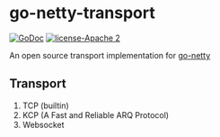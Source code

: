 # go-netty-transport

[![GoDoc][1]][2] [![license-Apache 2][3]][4]

[1]: https://godoc.org/github.com/go-netty/go-netty-transport?status.svg
[2]: https://godoc.org/github.com/go-netty/go-netty-transport
[3]: https://img.shields.io/badge/license-Apache%202-blue.svg
[4]: LICENSE 

An open source transport implementation for [go-netty](https://github.com/go-netty/go-netty)

## Transport

1. TCP (builtin)
2. KCP (A Fast and Reliable ARQ Protocol)
3. Websocket
